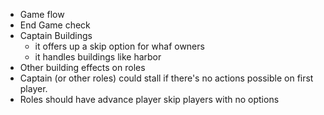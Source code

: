 * Game flow
* End Game check
* Captain Buildings
    * it offers up a skip option for whaf owners
    * it handles buildings like harbor
* Other building effects on roles
* Captain (or other roles) could stall if there's no actions possible on first player.
* Roles should have advance player skip players with no options